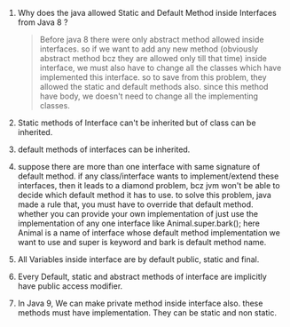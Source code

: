 

1.  Why does the java allowed Static and Default Method inside Interfaces from Java 8 ?

    > Before java 8 there were only abstract method allowed inside interfaces. so if we want to add any new method (obviously abstract method bcz they are allowed only till that time) inside interface, we must also have to change all the classes which have implemented this interface. so to save from this problem, they allowed the static and default methods also. since this method have body, we doesn't need to change all the implementing classes.


2. Static methods of Interface can't be inherited but of class can be inherited.

3. default methods of interfaces can be inherited.

4. suppose there are more  than one interface with same signature of default method. if any class/interface wants to implement/extend these interfaces, then it leads to a diamond problem, bcz jvm won't be able to decide which default method it has to use. to solve this problem, java made a rule that, you must have to override that default method. whether you can provide your own implementation of just use the implementation of any one interface like Animal.super.bark(); here Animal is a name of interface whose default method implementation we want to use and super is keyword and bark is default method name.

5. All Variables inside interface are by default public, static and final.


6. Every Default, static and abstract methods of interface are implicitly have public access modifier.

7. In Java 9, We can make private method inside interface also. these methods must have implementation. They can be static and non static.